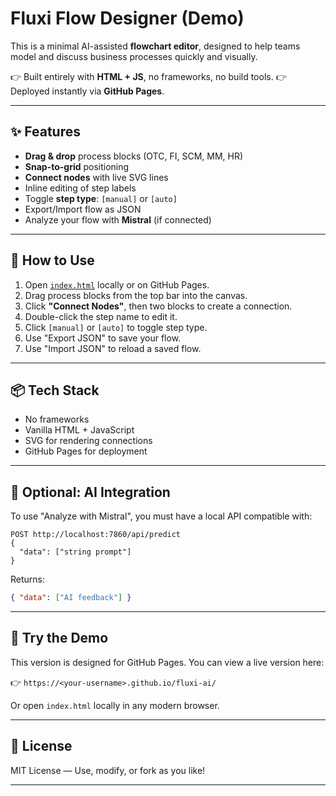 # Fluxi Flow Designer (Demo)

This is a minimal AI-assisted **flowchart editor**, designed to help teams model and discuss business processes quickly and visually.

👉 Built entirely with **HTML + JS**, no frameworks, no build tools.
👉 Deployed instantly via **GitHub Pages**.

---

## ✨ Features

- **Drag & drop** process blocks (OTC, FI, SCM, MM, HR)
- **Snap-to-grid** positioning
- **Connect nodes** with live SVG lines
- Inline editing of step labels
- Toggle **step type**: `[manual]` or `[auto]`
- Export/Import flow as JSON
- Analyze your flow with **Mistral** (if connected)

---

## 🚀 How to Use

1. Open [`index.html`](index.html) locally or on GitHub Pages.
2. Drag process blocks from the top bar into the canvas.
3. Click **"Connect Nodes"**, then two blocks to create a connection.
4. Double-click the step name to edit it.
5. Click `[manual]` or `[auto]` to toggle step type.
6. Use "Export JSON" to save your flow.
7. Use "Import JSON" to reload a saved flow.

---

## 📦 Tech Stack

- No frameworks
- Vanilla HTML + JavaScript
- SVG for rendering connections
- GitHub Pages for deployment

---

## 📡 Optional: AI Integration

To use "Analyze with Mistral", you must have a local API compatible with:

```
POST http://localhost:7860/api/predict
{
  "data": ["string prompt"]
}
```

Returns:
```json
{ "data": ["AI feedback"] }
```

---

## 🧪 Try the Demo
This version is designed for GitHub Pages.
You can view a live version here:

👉 `https://<your-username>.github.io/fluxi-ai/`

Or open `index.html` locally in any modern browser.

---

## 👀 License

MIT License — Use, modify, or fork as you like!

---
